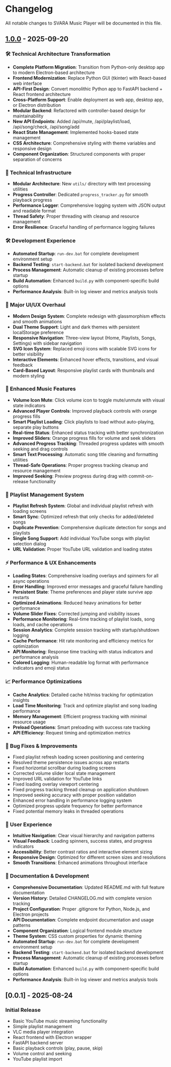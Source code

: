 # Changelog

All notable changes to SVARA Music Player will be documented in this file.

## [1.0.0](https://github.com/Swapnanilb/Svara/releases/tag/v1.0.0) - 2025-09-20

### 🛠️ Technical Architecture Transformation
- **Complete Platform Migration**: Transition from Python-only desktop app to modern Electron-based architecture
- **Frontend Modernization**: Replace Python GUI (tkinter) with React-based web interface
- **API-First Design**: Convert monolithic Python app to FastAPI backend + React frontend architecture
- **Cross-Platform Support**: Enable deployment as web app, desktop app, or Electron distribution
- **Modular Backend**: Refactored with controller-based design for maintainability
- **New API Endpoints**: Added /api/mute, /api/playlist/load, /api/song/check, /api/song/add
- **React State Management**: Implemented hooks-based state management
- **CSS Architecture**: Comprehensive styling with theme variables and responsive design
- **Component Organization**: Structured components with proper separation of concerns

### 🔧 Technical Infrastructure
- **Modular Architecture**: New `utils/` directory with text processing utilities
- **Progress Controller**: Dedicated `progress_tracker.py` for smooth playback progress
- **Performance Logger**: Comprehensive logging system with JSON output and readable format
- **Thread Safety**: Proper threading with cleanup and resource management
- **Error Resilience**: Graceful handling of performance logging failures

### 🛠️ Development Experience
- **Automated Startup**: `run-dev.bat` for complete development environment setup
- **Backend Testing**: `start-backend.bat` for isolated backend development
- **Process Management**: Automatic cleanup of existing processes before startup
- **Build Automation**: Enhanced `build.py` with component-specific build options
- **Performance Analysis**: Built-in log viewer and metrics analysis tools

### 🎨 Major UI/UX Overhaul
- **Modern Design System**: Complete redesign with glassmorphism effects and smooth animations
- **Dual Theme Support**: Light and dark themes with persistent localStorage preference
- **Responsive Navigation**: Three-view layout (Home, Playlists, Songs, Settings) with sidebar navigation
- **SVG Icon System**: Replaced emoji icons with scalable SVG icons for better visibility
- **Interactive Elements**: Enhanced hover effects, transitions, and visual feedback
- **Card-Based Layout**: Responsive playlist cards with thumbnails and modern styling

### 🎵 Enhanced Music Features
- **Volume Icon Mute**: Click volume icon to toggle mute/unmute with visual state indicators
- **Advanced Player Controls**: Improved playback controls with orange progress fills
- **Smart Playlist Loading**: Click playlists to load without auto-playing, separate play buttons
- **Real-time Status**: Enhanced status tracking with better synchronization
- **Improved Sliders**: Orange progress fills for volume and seek sliders
- **Advanced Progress Tracking**: Threaded progress updates with smooth seeking and drag controls
- **Smart Text Processing**: Automatic song title cleaning and formatting utilities
- **Thread-Safe Operations**: Proper progress tracking cleanup and resource management
- **Improved Seeking**: Preview progress during drag with commit-on-release functionality

### 🔄 Playlist Management System
- **Playlist Refresh System**: Global and individual playlist refresh with loading screens
- **Smart Sync**: Optimized refresh that only checks for added/deleted songs
- **Duplicate Prevention**: Comprehensive duplicate detection for songs and playlists
- **Single Song Support**: Add individual YouTube songs with playlist selection dialog
- **URL Validation**: Proper YouTube URL validation and loading states

### ⚡ Performance & UX Enhancements
- **Loading States**: Comprehensive loading overlays and spinners for all async operations
- **Error Handling**: Improved error messages and graceful failure handling
- **Persistent State**: Theme preferences and player state survive app restarts
- **Optimized Animations**: Reduced heavy animations for better performance
- **Volume Slider Fixes**: Corrected jumping and visibility issues
- **Performance Monitoring**: Real-time tracking of playlist loads, song loads, and cache operations
- **Session Analytics**: Complete session tracking with startup/shutdown logging
- **Cache Performance**: Hit rate monitoring and efficiency metrics for optimization
- **API Monitoring**: Response time tracking with status indicators and performance analysis
- **Colored Logging**: Human-readable log format with performance indicators and emoji status

### 📈 Performance Optimizations
- **Cache Analytics**: Detailed cache hit/miss tracking for optimization insights
- **Load Time Monitoring**: Track and optimize playlist and song loading performance
- **Memory Management**: Efficient progress tracking with minimal resource usage
- **Preload Operations**: Smart preloading with success rate tracking
- **API Efficiency**: Request timing and optimization metrics

### 🐛 Bug Fixes & Improvements
- Fixed playlist refresh loading screen positioning and centering
- Resolved theme persistence issues across app restarts
- Fixed horizontal scrollbar during loading screens
- Corrected volume slider local state management
- Improved URL validation for YouTube links
- Fixed loading overlay viewport centering
- Fixed progress tracking thread cleanup on application shutdown
- Improved seeking accuracy with proper position validation
- Enhanced error handling in performance logging system
- Optimized progress update frequency for better performance
- Fixed potential memory leaks in threaded operations

### 📱 User Experience
- **Intuitive Navigation**: Clear visual hierarchy and navigation patterns
- **Visual Feedback**: Loading spinners, success states, and progress indicators
- **Accessibility**: Better contrast ratios and interactive element sizing
- **Responsive Design**: Optimized for different screen sizes and resolutions
- **Smooth Transitions**: Enhanced animations throughout interface

### 📝 Documentation & Development
- **Comprehensive Documentation**: Updated README.md with full feature documentation
- **Version History**: Detailed CHANGELOG.md with complete version tracking
- **Project Configuration**: Proper .gitignore for Python, Node.js, and Electron projects
- **API Documentation**: Complete endpoint documentation and usage patterns
- **Component Organization**: Logical frontend module structure
- **Theme System**: CSS custom properties for dynamic theming
- **Automated Startup**: `run-dev.bat` for complete development environment setup
- **Backend Testing**: `start-backend.bat` for isolated backend development
- **Process Management**: Automatic cleanup of existing processes before startup
- **Build Automation**: Enhanced `build.py` with component-specific build options
- **Performance Analysis**: Built-in log viewer and metrics analysis tools

## [0.0.1] - 2025-08-24

### Initial Release
- Basic YouTube music streaming functionality
- Simple playlist management
- VLC media player integration
- React frontend with Electron wrapper
- FastAPI backend server
- Basic playback controls (play, pause, skip)
- Volume control and seeking
- YouTube playlist import